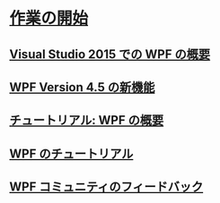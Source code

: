 # [作業の開始](index.md)
## [Visual Studio 2015 での WPF の概要](introduction-to-wpf-in-vs.md)
## [WPF Version 4.5 の新機能](whats-new.md)
## [チュートリアル: WPF の概要](walkthrough-my-first-wpf-desktop-application.md)
## [WPF のチュートリアル](wpf-walkthroughs.md)
## [WPF コミュニティのフィードバック](community-feedback.md)
